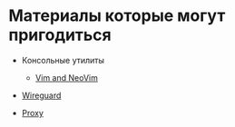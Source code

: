 # Материалы которые могут пригодиться

-   Консольные утилиты
    -   [Vim and NeoVim](<vim and nvim>)

-   [Wireguard](./wireguard)
-   [Proxy]('proxy')
